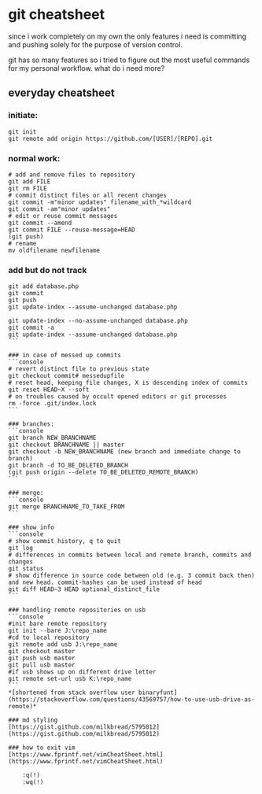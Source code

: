 # git cheatsheet
since i work completely on my own the only features i need is committing and pushing solely for the purpose of version control.

git has so many features so i tried to figure out the most useful commands for my personal workflow. what do i need more?

## everyday cheatsheet

### initiate:
```console
git init
git remote add origin https://github.com/[USER]/[REPO].git
```

### normal work:
```console
# add and remove files to repository
git add FILE
git rm FILE
# commit distinct files or all recent changes
git commit -m"minor updates" filename_with_*wildcard
git commit -am"minor updates"
# edit or reuse commit messages
git commit --amend
git commit FILE --reuse-message=HEAD
(git push)
# rename
mv oldfilename newfilename
```

### add but do not track
````console
git add database.php
git commit
git push
git update-index --assume-unchanged database.php

git update-index --no-assume-unchanged database.php
git commit -a
git update-index --assume-unchanged database.php
```

### in case of messed up commits
```console
# revert distinct file to previous state
git checkout commit# messedupfile
# reset head, keeping file changes, X is descending index of commits 
git reset HEAD~X --soft
# on troubles caused by occult opened editors or git processes
rm -force .git/index.lock
```

### branches:
```console
git branch NEW_BRANCHNAME
git checkout BRANCHNAME || master
git checkout -b NEW_BRANCHNAME (new branch and immediate change to branch)
git branch -d TO_BE_DELETED_BRANCH
(git push origin --delete TO_BE_DELETED_REMOTE_BRANCH)
```

### merge:
```console
git merge BRANCHNAME_TO_TAKE_FROM
```

### show info
```console
# show commit history, q to quit
git log
# differences in commits between local and remote branch, commits and changes
git status
# show difference in source code between old (e.g. 3 commit back then) and new head. commit-hashes can be used instead of head
git diff HEAD~3 HEAD optional_distinct_file
```

### handling remote repositories on usb
```console
#init bare remote repository
git init --bare J:\repo_name
#cd to local repository
git remote add usb J:\repo_name
git checkout master
git push usb master
git pull usb master
#if usb shows up on different drive letter
git remote set-url usb K:\repo_name
```
*[shortened from stack overflow user binaryfunt](https://stackoverflow.com/questions/43569757/how-to-use-usb-drive-as-remote)*

### md styling
[https://gist.github.com/milkbread/5795012](https://gist.github.com/milkbread/5795012)

### how to exit vim
[https://www.fprintf.net/vimCheatSheet.html](https://www.fprintf.net/vimCheatSheet.html)

	:q(!)
	:wq(!)
